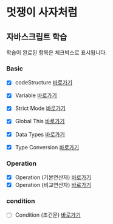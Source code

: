 # 멋쟁이 사자처럼

## 자바스크립트 학습

학습이 완료된 항목은 체크박스로 표시됩니다.
 
### Basic
- [x] codeStructure [바로가기](https://github.com/KIMGEUNDU/17_LION-JAVASCRIPT/blob/01.core/client/chapter/core/01.%20codeStructure.js)
- [x] Variable [바로가기](https://github.com/KIMGEUNDU/17_LION-JAVASCRIPT/blob/01.core/client/chapter/core/02.variables.js)
- [x] Strict Mode [바로가기](https://github.com/KIMGEUNDU/17_LION-JAVASCRIPT/blob/01.core/client/chapter/core/03.strictMode.js)
- [x] Global This [바로가기](https://github.com/KIMGEUNDU/17_LION-JAVASCRIPT/blob/01.core/client/chapter/core/04.globalThis.js)
- [x] Data Types [바로가기](https://github.com/KIMGEUNDU/17_LION-JAVASCRIPT/blob/01.core/client/chapter/core/05.dataTypes.js)
- [x] Type Conversion [바로가기](https://github.com/KIMGEUNDU/17_LION-JAVASCRIPT/blob/01.core/client/chapter/core/06.typeConversion.js)


### Operation
- [x] Operation (기본연산자) [바로가기](https://github.com/KIMGEUNDU/17_LION-JAVASCRIPT/blob/01.core/client/chapter/core/07-1.operation.js)
- [x] Operation (비교연산자) [바로가기](https://github.com/KIMGEUNDU/17_LION-JAVASCRIPT/blob/01.core/client/chapter/core/07-2.operation.js)

### condition
- [ ] Condition (조건문) [바로가기](https://github.com/KIMGEUNDU/17_LION-JAVASCRIPT/blob/01.core/client/chapter/core/08.condition.js)